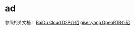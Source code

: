 # ad

参照相关文档：
[BaiDu Cloud DSP介绍](https://cloud.baidu.com/doc/DSP/ProductDescription.html#.E7.AE.80.E4.BB.8B)
[giser.yang OpenRTB介绍](https://github.com/leeowenowen/OpenRTB/blob/master/OpenRTBAPI.md)
